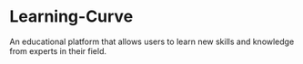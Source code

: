 # Learning-Curve
An educational platform that allows users to learn new skills and knowledge from experts in their field.
